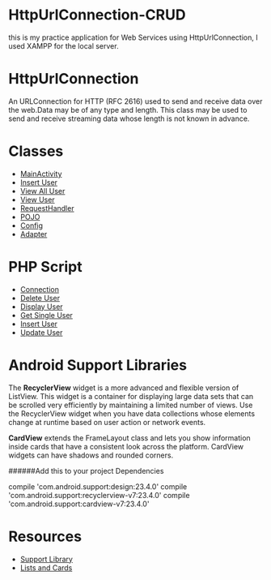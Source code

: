 # HttpUrlConnection-CRUD
this is my practice application for Web Services using HttpUrlConnection, I used XAMPP for the local server.

# HttpUrlConnection
An URLConnection for HTTP (RFC 2616) used to send and receive data over the web.Data may be of any type and length. 
This class may be used to send and receive streaming data whose length is not known in advance. 

# Classes
* [MainActivity](https://github.com/benidict1995/HttpUrlConnection-CRUD/blob/master/app/src/main/java/com/example/benidictdulce/httpurlconnection_crud/MainActivity.java)
* [Insert User](https://github.com/benidict1995/HttpUrlConnection-CRUD/blob/master/app/src/main/java/com/example/benidictdulce/httpurlconnection_crud/Insert_User.java)
* [View All User](https://github.com/benidict1995/HttpUrlConnection-CRUD/blob/master/app/src/main/java/com/example/benidictdulce/httpurlconnection_crud/View_All_User.java)
* [View User](https://github.com/benidict1995/HttpUrlConnection-CRUD/blob/master/app/src/main/java/com/example/benidictdulce/httpurlconnection_crud/View_User.java)
* [RequestHandler](https://github.com/benidict1995/HttpUrlConnection-CRUD/blob/master/app/src/main/java/com/example/benidictdulce/httpurlconnection_crud/request/RequestHandler.java)
* [POJO](https://github.com/benidict1995/HttpUrlConnection-CRUD/blob/master/app/src/main/java/com/example/benidictdulce/httpurlconnection_crud/pojo/User.java)
* [Config](https://github.com/benidict1995/HttpUrlConnection-CRUD/blob/master/app/src/main/java/com/example/benidictdulce/httpurlconnection_crud/config/Config.java)
* [Adapter](https://github.com/benidict1995/HttpUrlConnection-CRUD/blob/master/app/src/main/java/com/example/benidictdulce/httpurlconnection_crud/adapter/RecyclerViewAdapter.java)

# PHP Script
* [Connection](https://github.com/benidict1995/HttpUrlConnection-CRUD/blob/master/rest/connection.php)
* [Delete User](https://github.com/benidict1995/HttpUrlConnection-CRUD/blob/master/rest/deleteUser.php)
* [Display User](https://github.com/benidict1995/HttpUrlConnection-CRUD/blob/master/rest/displayUser.php)
* [Get Single User](https://github.com/benidict1995/HttpUrlConnection-CRUD/blob/master/rest/getUser.php)
* [Insert User](https://github.com/benidict1995/HttpUrlConnection-CRUD/blob/master/rest/insertUser.php)
* [Update User](https://github.com/benidict1995/HttpUrlConnection-CRUD/blob/master/rest/updateUser.php)

# Android Support Libraries
 The __RecyclerView__ widget is a more advanced and flexible version of ListView. This widget is a container for displaying large 
 data sets that can be scrolled very efficiently by maintaining a limited number of views. Use the RecyclerView widget when 
 you have data collections whose elements change at runtime based on user action or network events.

__CardView__ extends the FrameLayout class and lets you show information inside cards that have a consistent look across the
platform. CardView widgets can have shadows and rounded corners.

 ######Add this to your project Dependencies

  compile 'com.android.support:design:23.4.0'
  compile 'com.android.support:recyclerview-v7:23.4.0'
  compile 'com.android.support:cardview-v7:23.4.0'
  
  # Resources
  * [Support Library](https://developer.android.com/topic/libraries/support-library/index.html#overview)
  * [Lists and Cards](https://developer.android.com/training/material/lists-cards.html)
